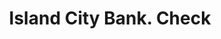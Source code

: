 ---
doi: 10.7916/D80V9QVZ
date_other: '1870'
date_other_textual: 1870-1879
form: printed ephemera
genre:
- Checks (bank checks)
name:
- Island City Bank
object_in_context_url: https://biggert.cul.columbia.edu/items/view/ave_biggert_01025
subject_hierarchical_geographic:
- New York, New York, United States
subject_name:
- Island City Bank
title: Island City Bank. Check
sort_title: Island City Bank. Check
call_number: ave_biggert_01025
coordinates:
- 40.71277777777778,-74.00583333333333
pid: ave_biggert_01025
identifiers: ave_biggert_01025
thumbnail: https://derivativo-2.library.columbia.edu/iiif/2/ldpd:344294/full/!256,256/0/native.jpg
permalink: "/biggert/ave_biggert_01025/"
layout: iiif-image-page
---